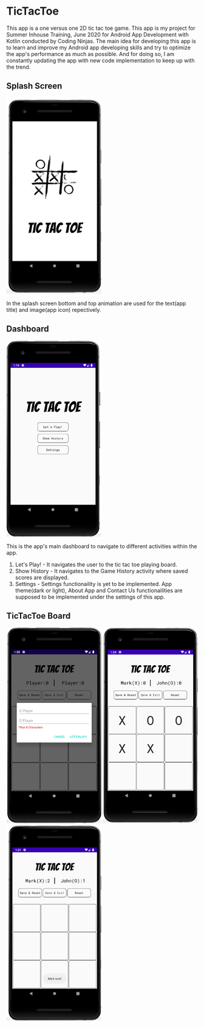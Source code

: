 # TicTacToe
This app is a one versus one 2D tic tac toe game. This app is my project for Summer Inhouse Training, June 2020 for Android App Development with Kotlin conducted by Coding Ninjas.
The main idea for developing this app is to learn and improve my Android app developing skills and try to optimize the app's performance as much as possible. And for doing so, I
am constantly updating the app with new code implementation to keep up with the trend.

## Splash Screen

<img src="Images/splash_screen.png" width = "250" height = "515">

In the splash screen bottom and top animation are used for the text(app title) and image(app icon) repectively.

## Dashboard 

<img src="Images/dashboard.png" width = "250" height = "515">

This is the app's main dashboard to navigate to different activities within the app.<br>
1. Let's Play! - It navigates the user to the tic tac toe playing board.<br>
2. Show History - It navigates to the Game History activity where saved scores are displayed.<br>
3. Settings - Settings functionaility is yet to be implemented. App theme(dark or light), About App and Contact Us functionailities are supposed to be implemented under the 
settings of this app.<br>

## TicTacToe Board

<img src="Images/custom_player_name.png" width = "250" height = "515"> <img src="Images/playing_board.png" width = "250" height = "515"> <img src="Images/player_won.png" width = "250" height = "515">
